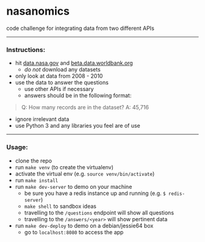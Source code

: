 # nasanomics
code challenge for integrating data from two different APIs

---
### Instructions:
* hit [data.nasa.gov](https://data.nasa.gov/view/ak9y-cwf9) and [beta.data.worldbank.org](http://data.worldbank.org/indicator/IP.JRN.ARTC.SC/countries?display=default)
    - *do not* download any datasets
* only look at data from 2008 - 2010
* use the data to answer the questions
    - use other APIs if necessary
    - answers should be in the following format:

> Q: How many records are in the dataset? 
> A: 45,716

* ignore irrelevant data
* use Python 3 and any libraries you feel are of use

---
### Usage:
* clone the repo
* run `make venv` (to create the virtualenv)
* activate the virtual env (e.g. `source venv/bin/activate`)
* run `make install`
* run `make dev-server` to demo on your machine
    - be sure you have a redis instance up and running (e.g. `$ redis-server`)
    - `make shell` to sandbox ideas
    - travelling to the `/questions` endpoint will show all questions
    - travelling to the `/answers/<year>` will show pertinent data
* run `make dev-deploy` to demo on a debian/jessie64 box
    - go to `localhost:8080` to access the app
